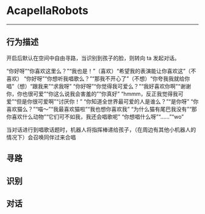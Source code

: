 ﻿# AcapellaRobots
---
## 行为描述
开启后默认在空间中自由寻路，当识别到孩子的脸，则转向 ta 发起对话。

“你好呀”“你喜欢这里么？”“我也是！”（喜欢）“希望我的表演能让你喜欢这”（不喜欢）
“你好呀”“你想听我唱歌么？”“那我不开心了”（不想）“你夸我我就给你唱”（想）“跟我来”“求我呀”
“你好呀”“你觉得我可爱么？”“我好喜欢你啊”“谢谢你，你也很可爱”“你这么说我会害羞的”“你真好”
“hmmm，反正我觉得我可爱”“但是你很可爱啊”“讨厌你！”
“你知道全世界最可爱的人是谁么？”“是你呀”
“你喜欢猫么？”“喵～”“我最喜欢猫啦”“我也想你喜欢我” “为什么猫有尾巴我没有”“那你喜欢什么动物”“它们可不如我，我还会唱歌呢”
“你想唱什么呀”“……”“wo”

当对话进行到唱歌话题时，机器人将指挥棒递给孩子，（在周边有其他小机器人的情况下）会召唤同伴过来合唱

## 寻路


## 识别


## 对话


## 

